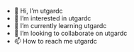 - 👋 Hi, I’m utgardc
- 👀 I’m interested in utgardc
- 🌱 I’m currently learning utgardc
- 💞️ I’m looking to collaborate on utgardc
- 📫 How to reach me utgardc

<!---
UtgardC/UtgardC is a ✨ special ✨ repository because its `README.md` (this file) appears on your GitHub profile.
You can click the Preview link to take a look at your changes.
--->
